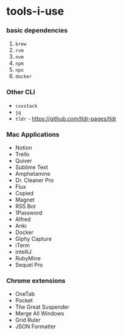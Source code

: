# tools-i-use

### basic dependencies
1. `brew`
2. `rvm`
3. `nvm`
4. `npm`
5. `npx`
6. `docker`

### Other CLI
* `csvstack`
* `jq`
* `tldr` - https://github.com/tldr-pages/tldr

### Mac Applications
* Notion
* Trello
* Quiver
* Sublime Text
* Amphetamine
* Dr. Cleaner Pro
* Flux
* Copied
* Magnet
* RSS Bot
* 1Password
* Alfred
* Anki
* Docker
* Giphy Capture
* iTerm
* intelliJ
* RubyMine
* Sequel Pro

### Chrome extensions
* OneTab
* Pocket
* The Great Suspender
* Merge All Windows
* Grid Ruler
* JSON Formatter
